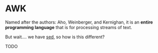 AWK
===

Named after the authors: Aho, Weinberger, and  Kernighan, it is an
**entire programming language** that is for processing streams of text.

But wait.... we have [sed](sed.md), so how is this different?

TODO

